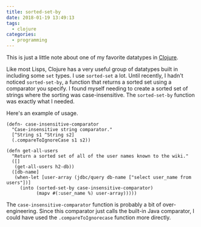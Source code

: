 ```yaml
---
title: sorted-set-by
date: 2018-01-19 13:49:13 
tags:
  - clojure
categories:
  - programming
---
```


This is just a little note about one of my favorite datatypes in [Clojure](https://clojure.org/).

Like most Lisps, Clojure has a very useful group of datatypes built in including some `set` types. I use `sorted-set` a lot. Until recently, I hadn't noticed `sorted-set-by`, a function that returns a sorted set using a comparator you specify. I found myself needing to create a sorted set of strings where the sorting was case-insensitive. The `sorted-set-by` function was exactly what I needed.

Here's an example of usage.

```
(defn- case-insensitive-comparator
  "Case-insensitive string comparator."
  [^String s1 ^String s2]
  (.compareToIgnoreCase s1 s2))

(defn get-all-users
  "Return a sorted set of all of the user names known to the wiki."
  ([]
   (get-all-users h2-db))
  ([db-name]
   (when-let [user-array (jdbc/query db-name ["select user_name from users"])]
     (into (sorted-set-by case-insensitive-comparator)
           (mapv #(:user_name %) user-array)))))
```

The `case-insensitive-comparator` function is probably a bit of over-engineering. Since this comparator just calls the built-in Java comparator, I could have used the `.compareToIgnorecase` function more directly.